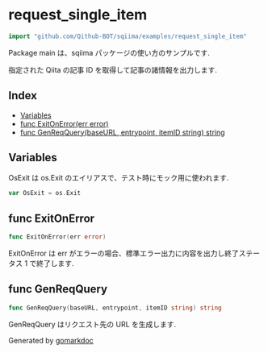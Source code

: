 <!-- Code generated by gomarkdoc. DO NOT EDIT -->

# request\_single\_item

```go
import "github.com/Qithub-BOT/sqiima/examples/request_single_item"
```

Package main は、sqiima パッケージの使い方のサンプルです\.

指定された Qiita の記事 ID を取得して記事の諸情報を出力します\.

## Index

- [Variables](<#variables>)
- [func ExitOnError(err error)](<#func-exitonerror>)
- [func GenReqQuery(baseURL, entrypoint, itemID string) string](<#func-genreqquery>)


## Variables

OsExit は os\.Exit のエイリアスで、テスト時にモック用に使われます\.

```go
var OsExit = os.Exit
```

## func ExitOnError

```go
func ExitOnError(err error)
```

ExitOnError は err がエラーの場合、標準エラー出力に内容を出力し終了ステータス 1 で終了します\.

## func GenReqQuery

```go
func GenReqQuery(baseURL, entrypoint, itemID string) string
```

GenReqQuery はリクエスト先の URL を生成します\.



Generated by [gomarkdoc](<https://github.com/princjef/gomarkdoc>)
